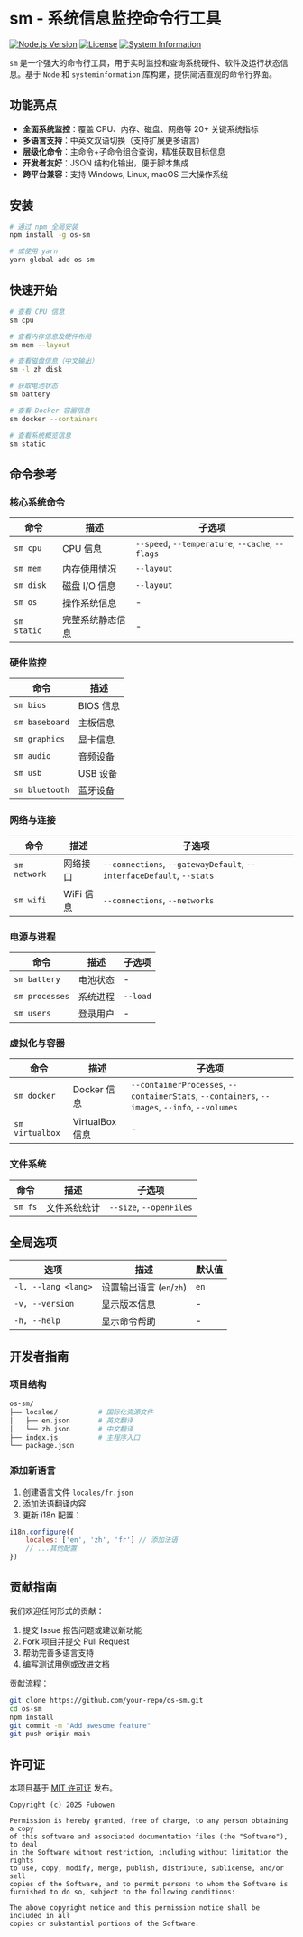 # sm - 系统信息监控命令行工具

[![Node.js Version](https://img.shields.io/badge/node-%3E%3D18.0.0-brightgreen)](https://nodejs.org/)
[![License](https://img.shields.io/badge/license-MIT-blue)](https://opensource.org/licenses/MIT)
[![System Information](https://img.shields.io/badge/powered%20by-systeminformation-blueviolet)](https://systeminformation.io/)

`sm` 是一个强大的命令行工具，用于实时监控和查询系统硬件、软件及运行状态信息。基于 `Node` 和 `systeminformation` 库构建，提供简洁直观的命令行界面。

## 功能亮点

-   **全面系统监控**：覆盖 CPU、内存、磁盘、网络等 20+ 关键系统指标
-   **多语言支持**：中英文双语切换（支持扩展更多语言）
-   **层级化命令**：主命令+子命令组合查询，精准获取目标信息
-   **开发者友好**：JSON 结构化输出，便于脚本集成
-   **跨平台兼容**：支持 Windows, Linux, macOS 三大操作系统

## 安装

```bash
# 通过 npm 全局安装
npm install -g os-sm

# 或使用 yarn
yarn global add os-sm
```

## 快速开始

```bash
# 查看 CPU 信息
sm cpu

# 查看内存信息及硬件布局
sm mem --layout

# 查看磁盘信息（中文输出）
sm -l zh disk

# 获取电池状态
sm battery

# 查看 Docker 容器信息
sm docker --containers

# 查看系统概览信息
sm static
```

## 命令参考

### 核心系统命令

| 命令        | 描述             | 子选项                                           |
| ----------- | ---------------- | ------------------------------------------------ |
| `sm cpu`    | CPU 信息         | `--speed`, `--temperature`, `--cache`, `--flags` |
| `sm mem`    | 内存使用情况     | `--layout`                                       |
| `sm disk`   | 磁盘 I/O 信息    | `--layout`                                       |
| `sm os`     | 操作系统信息     | -                                                |
| `sm static` | 完整系统静态信息 | -                                                |

### 硬件监控

| 命令           | 描述      |
| -------------- | --------- |
| `sm bios`      | BIOS 信息 |
| `sm baseboard` | 主板信息  |
| `sm graphics`  | 显卡信息  |
| `sm audio`     | 音频设备  |
| `sm usb`       | USB 设备  |
| `sm bluetooth` | 蓝牙设备  |

### 网络与连接

| 命令         | 描述      | 子选项                                                               |
| ------------ | --------- | -------------------------------------------------------------------- |
| `sm network` | 网络接口  | `--connections`, `--gatewayDefault`, `--interfaceDefault`, `--stats` |
| `sm wifi`    | WiFi 信息 | `--connections`, `--networks`                                        |

### 电源与进程

| 命令           | 描述     | 子选项   |
| -------------- | -------- | -------- |
| `sm battery`   | 电池状态 | -        |
| `sm processes` | 系统进程 | `--load` |
| `sm users`     | 登录用户 | -        |

### 虚拟化与容器

| 命令            | 描述            | 子选项                                                                                        |
| --------------- | --------------- | --------------------------------------------------------------------------------------------- |
| `sm docker`     | Docker 信息     | `--containerProcesses`, `--containerStats`, `--containers`, `--images`, `--info`, `--volumes` |
| `sm virtualbox` | VirtualBox 信息 | -                                                                                             |

### 文件系统

| 命令    | 描述         | 子选项                  |
| ------- | ------------ | ----------------------- |
| `sm fs` | 文件系统统计 | `--size`, `--openFiles` |

## 全局选项

| 选项                | 描述                     | 默认值 |
| ------------------- | ------------------------ | ------ |
| `-l, --lang <lang>` | 设置输出语言 (`en`/`zh`) | `en`   |
| `-v, --version`     | 显示版本信息             | -      |
| `-h, --help`        | 显示命令帮助             | -      |

## 开发者指南

### 项目结构

```bash
os-sm/
├── locales/          # 国际化资源文件
│   ├── en.json       # 英文翻译
│   └── zh.json       # 中文翻译
├── index.js          # 主程序入口
└── package.json
```

### 添加新语言

1. 创建语言文件 `locales/fr.json`
2. 添加法语翻译内容
3. 更新 i18n 配置：

```javascript
i18n.configure({
    locales: ['en', 'zh', 'fr'] // 添加法语
    // ...其他配置
})
```

## 贡献指南

我们欢迎任何形式的贡献：

1. 提交 Issue 报告问题或建议新功能
2. Fork 项目并提交 Pull Request
3. 帮助完善多语言支持
4. 编写测试用例或改进文档

贡献流程：

```bash
git clone https://github.com/your-repo/os-sm.git
cd os-sm
npm install
git commit -m "Add awesome feature"
git push origin main
```

## 许可证

本项目基于 [MIT 许可证](https://opensource.org/licenses/MIT) 发布。

```text
Copyright (c) 2025 Fubowen

Permission is hereby granted, free of charge, to any person obtaining a copy
of this software and associated documentation files (the "Software"), to deal
in the Software without restriction, including without limitation the rights
to use, copy, modify, merge, publish, distribute, sublicense, and/or sell
copies of the Software, and to permit persons to whom the Software is
furnished to do so, subject to the following conditions:

The above copyright notice and this permission notice shall be included in all
copies or substantial portions of the Software.
```
